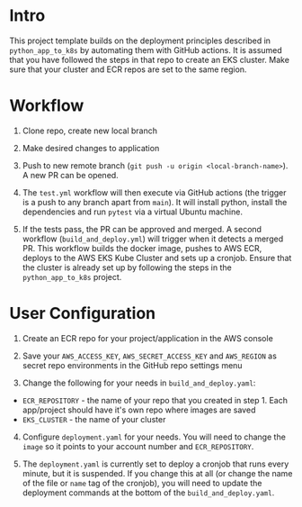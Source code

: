 # Intro

This project template builds on the deployment principles described in `python_app_to_k8s` by automating them with GitHub actions. It is assumed that you have followed the steps in that repo to create an EKS cluster. Make sure that your cluster and ECR repos are set to the same region.

# Workflow

1. Clone repo, create new local branch

2. Make desired changes to application

3. Push to new remote branch (`git push -u origin <local-branch-name>`). A new PR can be opened.

4. The `test.yml` workflow will then execute via GitHub actions (the trigger is a push to any branch apart from `main`). It will install python, install the dependencies and run `pytest` via a virtual Ubuntu machine.

5. If the tests pass, the PR can be approved and merged. A second workflow (`build_and_deploy.yml`) will trigger when it detects a merged PR. This workflow builds the docker image, pushes to AWS ECR, deploys to the AWS EKS Kube Cluster and sets up a cronjob. Ensure that the cluster is already set up by following the steps in  the `python_app_to_k8s` project. 

# User Configuration

1. Create an ECR repo for your project/application in the AWS console

2. Save your `AWS_ACCESS_KEY`, `AWS_SECRET_ACCESS_KEY` and `AWS_REGION` as secret repo environments in the GitHub repo settings menu

3. Change the following for your needs in `build_and_deploy.yaml`:

* `ECR_REPOSITORY` - the name of your repo that you created in step 1. Each app/project should have it's own repo where images are saved
* `EKS_CLUSTER` - the name of your cluster

4. Configure `deployment.yaml` for your needs. You will need to change the `image` so it points to your account number and `ECR_REPOSITORY`. 

5. The `deployment.yaml` is currently set to deploy a cronjob that runs every minute, but it is suspended. If you change this at all (or change the name of the file or `name` tag of the cronjob), you will need to update the deployment commands at the bottom of the `build_and_deploy.yaml`. 
 

